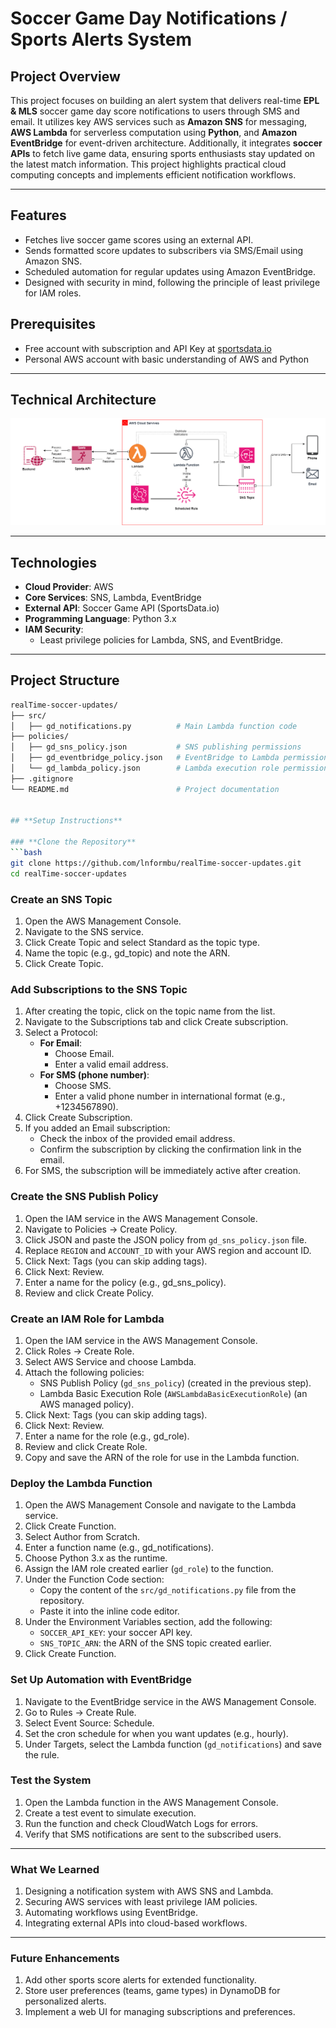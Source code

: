 # Soccer Game Day Notifications / Sports Alerts System

## **Project Overview**

This project focuses on building an alert system that delivers real-time **EPL & MLS** soccer game day score notifications to users through SMS and email. It utilizes key AWS services such as **Amazon SNS** for messaging, **AWS Lambda** for serverless computation using **Python**, and **Amazon EventBridge** for event-driven architecture. Additionally, it integrates **soccer APIs** to fetch live game data, ensuring sports enthusiasts stay updated on the latest match information. This project highlights practical cloud computing concepts and implements efficient notification workflows.

---

## **Features**
- Fetches live soccer game scores using an external API.
- Sends formatted score updates to subscribers via SMS/Email using Amazon SNS.
- Scheduled automation for regular updates using Amazon EventBridge.
- Designed with security in mind, following the principle of least privilege for IAM roles.

## **Prerequisites**
- Free account with subscription and API Key at [sportsdata.io](https://sportsdata.io/)
- Personal AWS account with basic understanding of AWS and Python

---

## **Technical Architecture**
![Technical-Architecture](img/arc.png)

---

## **Technologies**
- **Cloud Provider**: AWS
- **Core Services**: SNS, Lambda, EventBridge
- **External API**: Soccer Game API (SportsData.io)
- **Programming Language**: Python 3.x
- **IAM Security**:
  - Least privilege policies for Lambda, SNS, and EventBridge.

---

## **Project Structure**
```bash
realTime-soccer-updates/
├── src/
│   ├── gd_notifications.py          # Main Lambda function code
├── policies/
│   ├── gd_sns_policy.json           # SNS publishing permissions
│   ├── gd_eventbridge_policy.json   # EventBridge to Lambda permissions
│   └── gd_lambda_policy.json        # Lambda execution role permissions
├── .gitignore
└── README.md                        # Project documentation


## **Setup Instructions**

### **Clone the Repository**
```bash
git clone https://github.com/lnformbu/realTime-soccer-updates.git
cd realTime-soccer-updates
```

### **Create an SNS Topic**
1. Open the AWS Management Console.
2. Navigate to the SNS service.
3. Click Create Topic and select Standard as the topic type.
4. Name the topic (e.g., gd_topic) and note the ARN.
5. Click Create Topic.

### **Add Subscriptions to the SNS Topic**
1. After creating the topic, click on the topic name from the list.
2. Navigate to the Subscriptions tab and click Create subscription.
3. Select a Protocol:
   - **For Email**:
     - Choose Email.
     - Enter a valid email address.
   - **For SMS (phone number)**:
     - Choose SMS.
     - Enter a valid phone number in international format (e.g., +1234567890).
4. Click Create Subscription.
5. If you added an Email subscription:
   - Check the inbox of the provided email address.
   - Confirm the subscription by clicking the confirmation link in the email.
6. For SMS, the subscription will be immediately active after creation.

### **Create the SNS Publish Policy**
1. Open the IAM service in the AWS Management Console.
2. Navigate to Policies → Create Policy.
3. Click JSON and paste the JSON policy from `gd_sns_policy.json` file.
4. Replace `REGION` and `ACCOUNT_ID` with your AWS region and account ID.
5. Click Next: Tags (you can skip adding tags).
6. Click Next: Review.
7. Enter a name for the policy (e.g., gd_sns_policy).
8. Review and click Create Policy.

### **Create an IAM Role for Lambda**
1. Open the IAM service in the AWS Management Console.
2. Click Roles → Create Role.
3. Select AWS Service and choose Lambda.
4. Attach the following policies:
   - SNS Publish Policy (`gd_sns_policy`) (created in the previous step).
   - Lambda Basic Execution Role (`AWSLambdaBasicExecutionRole`) (an AWS managed policy).
5. Click Next: Tags (you can skip adding tags).
6. Click Next: Review.
7. Enter a name for the role (e.g., gd_role).
8. Review and click Create Role.
9. Copy and save the ARN of the role for use in the Lambda function.

### **Deploy the Lambda Function**
1. Open the AWS Management Console and navigate to the Lambda service.
2. Click Create Function.
3. Select Author from Scratch.
4. Enter a function name (e.g., gd_notifications).
5. Choose Python 3.x as the runtime.
6. Assign the IAM role created earlier (`gd_role`) to the function.
7. Under the Function Code section:
   - Copy the content of the `src/gd_notifications.py` file from the repository.
   - Paste it into the inline code editor.
8. Under the Environment Variables section, add the following:
   - `SOCCER_API_KEY`: your soccer API key.
   - `SNS_TOPIC_ARN`: the ARN of the SNS topic created earlier.
9. Click Create Function.

### **Set Up Automation with EventBridge**
1. Navigate to the EventBridge service in the AWS Management Console.
2. Go to Rules → Create Rule.
3. Select Event Source: Schedule.
4. Set the cron schedule for when you want updates (e.g., hourly).
5. Under Targets, select the Lambda function (`gd_notifications`) and save the rule.

### **Test the System**
1. Open the Lambda function in the AWS Management Console.
2. Create a test event to simulate execution.
3. Run the function and check CloudWatch Logs for errors.
4. Verify that SMS notifications are sent to the subscribed users.

---

### **What We Learned**
1. Designing a notification system with AWS SNS and Lambda.
2. Securing AWS services with least privilege IAM policies.
3. Automating workflows using EventBridge.
4. Integrating external APIs into cloud-based workflows.

---

### **Future Enhancements**
1. Add other sports score alerts for extended functionality.
2. Store user preferences (teams, game types) in DynamoDB for personalized alerts.
3. Implement a web UI for managing subscriptions and preferences.
